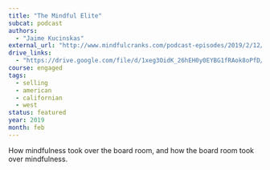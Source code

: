 ```yaml
---
title: "The Mindful Elite"
subcat: podcast
authors:
  - "Jaime Kucinskas"
external_url: "http://www.mindfulcranks.com/podcast-episodes/2019/2/12/episode-14-jaime-kucinskas-the-mindful-elite"
drive_links:
  - "https://drive.google.com/file/d/1xeg3OidK_26hEH0y0EYBG1fRAok8oPfD/view?usp=drivesdk"
course: engaged
tags:
  - selling
  - american
  - californian
  - west
status: featured
year: 2019
month: feb
---
```


How mindfulness took over the board room, and how the board room took over mindfulness.
